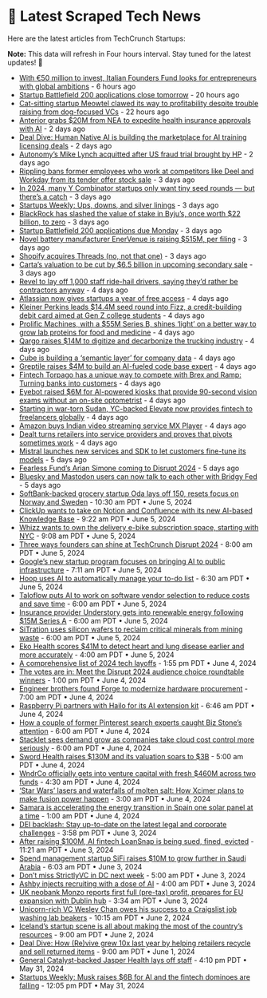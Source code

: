 
# 📰 Latest Scraped Tech News

Here are the latest articles from TechCrunch Startups:

**Note:** This data will refresh in Four hours interval. Stay tuned for the latest updates! 🔄
- [With €50 million to invest, Italian Founders Fund looks for entrepreneurs with global ambitions](https://techcrunch.com/2024/06/09/with-e50-million-to-invest-italian-founders-fund-looks-for-entrepreneurs-with-global-ambitions/) - 6 hours ago
- [Startup Battlefield 200 applications close tomorrow](https://techcrunch.com/2024/06/09/startup-battlefield-200-applications-close-tomorrow/) - 20 hours ago
- [Cat-sitting startup Meowtel clawed its way to profitability despite trouble raising from dog-focused VCs](https://techcrunch.com/2024/06/09/cat-sitting-startup-meowtel-clawed-its-way-to-profitability-despite-trouble-raising-from-dog-focused-vcs/) - 22 hours ago
- [Anterior grabs $20M from NEA to expedite health insurance approvals with AI](https://techcrunch.com/2024/06/08/anterior-grabs-20m-from-nea-at-95m-valuation-to-expedite-health-insurance-approvals-with-ai/) - 2 days ago
- [Deal Dive: Human Native AI is building the marketplace for AI training licensing deals](https://techcrunch.com/2024/06/08/deal-dive-human-native-ai-is-building-the-marketplace-for-ai-training-licensing-deals/) - 2 days ago
- [Autonomy’s Mike Lynch acquitted after US fraud trial brought by HP](https://techcrunch.com/2024/06/07/autonomys-mike-lynch-acquitted-after-us-fraud-trial-brought-by-hp/) - 2 days ago
- [Rippling bans former employees who work at competitors like Deel and Workday from its tender offer stock sale](https://techcrunch.com/2024/06/07/rippling-former-employees-competitors-deel-workday-tender-offer-stock-sale/) - 3 days ago
- [In 2024, many Y Combinator startups only want tiny seed rounds — but there’s a catch](https://techcrunch.com/2024/06/07/y-combinator-yc-startups-tiny-seed-rounds-vc-investors-not-interested/) - 3 days ago
- [Startups Weekly: Ups, downs, and silver linings](https://techcrunch.com/2024/06/07/startups-weekly-ups-downs-and-silver-linings/) - 3 days ago
- [BlackRock has slashed the value of stake in Byju’s, once worth $22 billion, to zero](https://techcrunch.com/2024/06/07/blackrock-has-slashed-the-value-of-stake-in-byjus-once-worth-22-billion-to-zero/) - 3 days ago
- [Startup Battlefield 200 applications due Monday](https://techcrunch.com/2024/06/07/startup-battlefield-200-applications-due-monday/) - 3 days ago
- [Novel battery manufacturer EnerVenue is raising $515M, per filing](https://techcrunch.com/2024/06/07/novel-battery-manufacturer-enervenue-is-raising-515m-per-filing/) - 3 days ago
- [Shopify acquires Threads (no, not that one)](https://techcrunch.com/2024/06/07/shopify-acquires-threads-no-not-that-one/) - 3 days ago
- [Carta’s valuation to be cut by $6.5 billion in upcoming secondary sale](https://techcrunch.com/2024/06/06/cartas-valuation-to-be-cut-by-billions-in-an-upcoming-secondary-sale/) - 3 days ago
- [Revel to lay off 1,000 staff ride-hail drivers, saying they’d rather be contractors anyway](https://techcrunch.com/2024/06/06/revels-latest-pivot-ditching-all-employee-ride-hail-in-favor-of-gig-worker-model/) - 4 days ago
- [Atlassian now gives startups a year of free access](https://techcrunch.com/2024/06/06/atlassian-now-gives-startups-a-year-of-free-access/) - 4 days ago
- [Kleiner Perkins leads $14.4M seed round into Fizz, a credit-building debit card aimed at Gen Z college students](https://techcrunch.com/2024/06/06/kleiner-perkins-leads-14-4m-seed-round-into-fizz-a-credit-building-debit-card-aimed-at-gen-z-college-students/) - 4 days ago
- [Prolific Machines, with a $55M Series B, shines ‘light’ on a better way to grow lab proteins for food and medicine](https://techcrunch.com/2024/06/06/light-protein-prolific-machines-manufacturing/) - 4 days ago
- [Qargo raises $14M to digitize and decarbonize the trucking industry](https://techcrunch.com/2024/06/06/qargo-raises-14m-to-digitize-and-decarbonize-the-trucking-industry/) - 4 days ago
- [Cube is building a ‘semantic layer’ for company data](https://techcrunch.com/2024/06/06/cube-is-building-a-semantic-layer-for-company-data/) - 4 days ago
- [Greptile raises $4M to build an AI-fueled code base expert](https://techcrunch.com/2024/06/06/greptile-raises-4m-to-build-an-ai-code-base-expert/) - 4 days ago
- [Fintech Torpago has a unique way to compete with Brex and Ramp: Turning banks into customers](https://techcrunch.com/2024/06/06/banks-brex-ramp-torpago-fintech/) - 4 days ago
- [Eyebot raised $6M for AI-powered kiosks that provide 90-second vision exams without an on-site optometrist](https://techcrunch.com/2024/06/06/eyebot-raised-6m-for-ai-powered-kiosks-that-provide-90-second-eye-exams-without-optometrist/) - 4 days ago
- [Starting in war-torn Sudan, YC-backed Elevate now provides fintech to freelancers globally](https://techcrunch.com/2024/06/06/once-serving-war-torn-sudan-elevate-now-services-other-emerging-markets/) - 4 days ago
- [Amazon buys Indian video streaming service MX Player](https://techcrunch.com/2024/06/06/amazon-buys-indian-video-streaming-service-mx-player/) - 4 days ago
- [Dealt turns retailers into service providers and proves that pivots sometimes work](https://techcrunch.com/2024/06/05/dealt-turns-retailers-into-service-providers-and-proves-that-pivots-sometimes-work/) - 4 days ago
- [Mistral launches new services and SDK to let customers fine-tune its models](https://techcrunch.com/2024/06/05/mistral-launches-new-services-sdk-to-let-customers-fine-tune-its-models/) - 5 days ago
- [Fearless Fund’s Arian Simone coming to Disrupt 2024](https://techcrunch.com/2024/06/05/fearless-funds-arian-simone-coming-to-disrupt-2024/) - 5 days ago
- [Bluesky and Mastodon users can now talk to each other with Bridgy Fed](https://techcrunch.com/2024/06/05/bluesky-and-mastodon-users-can-now-talk-to-each-other-with-bridgy-fed/) - 5 days ago
- [SoftBank-backed grocery startup Oda lays off 150, resets focus on Norway and Sweden](https://techcrunch.com/2024/06/05/softbank-backed-grocery-startup-oda-lays-off-150-resets-focus-on-norway-and-sweden/) - 10:30 am PDT • June 5, 2024
- [ClickUp wants to take on Notion and Confluence with its new AI-based Knowledge Base](https://techcrunch.com/2024/06/05/clickup-wants-to-take-on-notion-and-confluence-with-its-new-ai-based-knowledge-base/) - 9:22 am PDT • June 5, 2024
- [Whizz wants to own the delivery e-bike subscription space, starting with NYC](https://techcrunch.com/2024/06/05/whizz-wants-to-own-the-delivery-e-bike-subscription-space-starting-with-nyc/) - 9:08 am PDT • June 5, 2024
- [Three ways founders can shine at TechCrunch Disrupt 2024](https://techcrunch.com/2024/06/05/three-ways-founders-can-shine-at-techcrunch-disrupt-2024/) - 8:00 am PDT • June 5, 2024
- [Google’s new startup program focuses on bringing AI to public infrastructure](https://techcrunch.com/2024/06/05/googles-new-startup-program-focuses-on-bringing-ai-to-public-infrastructure/) - 7:11 am PDT • June 5, 2024
- [Hoop uses AI to automatically manage your to-do list](https://techcrunch.com/2024/06/05/hoop-frees-you-from-managing-your-to-do-list/) - 6:30 am PDT • June 5, 2024
- [Taloflow puts AI to work on software vendor selection to reduce costs and save time](https://techcrunch.com/2024/06/05/taloflow-reduces-cost-and-time-involved-in-software-vendor-selection/) - 6:00 am PDT • June 5, 2024
- [Insurance provider Understory gets into renewable energy following $15M Series A](https://techcrunch.com/2024/06/05/climate-insurance-understory-15m/) - 6:00 am PDT • June 5, 2024
- [SiTration uses silicon wafers to reclaim critical minerals from mining waste](https://techcrunch.com/2024/06/05/sitration-uses-silicon-wafers-to-reclaim-critical-minerals-from-mining-waste/) - 6:00 am PDT • June 5, 2024
- [Eko Health scores $41M to detect heart and lung disease earlier and more accurately](https://techcrunch.com/2024/06/05/eko-health-scores-41m-to-detect-heart-disease-earlier-and-more-accurately/) - 4:00 am PDT • June 5, 2024
- [A comprehensive list of 2024 tech layoffs](https://techcrunch.com/2024/06/04/tech-layoffs-2023-list/) - 1:55 pm PDT • June 4, 2024
- [The votes are in: Meet the Disrupt 2024 audience choice roundtable winners](https://techcrunch.com/2024/06/04/the-votes-are-in-meet-the-disrupt-2024-audience-choice-roundtable-winners/) - 1:00 pm PDT • June 4, 2024
- [Engineer brothers found Forge to modernize hardware procurement](https://techcrunch.com/2024/06/04/ex-meta-blue-origin-brother-engineers-raise-2m-to-solve-hardware-procurement/) - 7:00 am PDT • June 4, 2024
- [Raspberry Pi partners with Hailo for its AI extension kit](https://techcrunch.com/2024/06/04/raspberry-pi-partners-with-hailo-for-its-ai-extension-kit/) - 6:46 am PDT • June 4, 2024
- [How a couple of former Pinterest search experts caught Biz Stone’s attention](https://techcrunch.com/2024/06/04/search-biz-stone-e-commerce-vantage-discovery/) - 6:00 am PDT • June 4, 2024
- [Stacklet sees demand grow as companies take cloud cost control more seriously](https://techcrunch.com/2024/06/04/stacklet-sees-demand-grow-as-companies-take-cloud-cost-control-more-seriously/) - 6:00 am PDT • June 4, 2024
- [Sword Health raises $130M and its valuation soars to $3B](https://techcrunch.com/2024/06/04/sword-healths-raises-130m-valuation-3b-ai-physical-therapy/) - 5:00 am PDT • June 4, 2024
- [WndrCo officially gets into venture capital with fresh $460M across two funds](https://techcrunch.com/2024/06/04/jeffrey-katzenberg-wndrco-450m-fund-venture-capital/) - 4:30 am PDT • June 4, 2024
- [‘Star Wars’ lasers and waterfalls of molten salt: How Xcimer plans to make fusion power happen](https://techcrunch.com/2024/06/04/star-wars-lasers-and-waterfalls-of-molten-salt-how-xcimer-plans-to-make-fusion-power-happen/) - 3:00 am PDT • June 4, 2024
- [Samara is accelerating the energy transition in Spain one solar panel at a time](https://techcrunch.com/2024/06/04/samara-is-accelerating-the-energy-transition-in-spain-one-solar-panel-at-a-time/) - 1:00 am PDT • June 4, 2024
- [DEI backlash: Stay up-to-date on the latest legal and corporate challenges](https://techcrunch.com/2024/06/03/dei-backlash-stay-up-to-date-on-the-latest-legal-and-corporate-challenges/) - 3:58 pm PDT • June 3, 2024
- [After raising $100M, AI fintech LoanSnap is being sued, fined, evicted](https://techcrunch.com/2024/06/03/ai-fintech-loansnap-sued-fined-evicted-raised-100m/) - 11:21 am PDT • June 3, 2024
- [Spend management startup SiFi raises $10M to grow further in Saudi Arabia](https://techcrunch.com/2024/06/03/sifi-raises-10m-seed/) - 6:03 am PDT • June 3, 2024
- [Don’t miss StrictlyVC in DC next week](https://techcrunch.com/2024/06/03/dont-miss-strictlyvc-in-dc-next-week/) - 5:00 am PDT • June 3, 2024
- [Ashby injects recruiting with a dose of AI](https://techcrunch.com/2024/06/03/ashby-injects-recruiting-with-a-dose-of-ai/) - 4:00 am PDT • June 3, 2024
- [UK neobank Monzo reports first full (pre-tax) profit, prepares for EU expansion with Dublin hub](https://techcrunch.com/2024/06/03/uk-neobank-monzo-reports-first-full-pre-tax-profit-prepares-for-eu-expansion-with-dublin-hub/) - 3:34 am PDT • June 3, 2024
- [Unicorn-rich VC Wesley Chan owes his success to a Craigslist job washing lab beakers](https://techcrunch.com/2024/06/02/wesley-chan-venture-capital-unicorn/) - 10:15 am PDT • June 2, 2024
- [Iceland’s startup scene is all about making the most of the country’s resources](https://techcrunch.com/2024/06/02/icelands-startup-scene-is-all-about-making-the-most-of-the-countrys-resources/) - 9:00 am PDT • June 2, 2024
- [Deal Dive: How (Re)vive grew 10x last year by helping retailers recycle and sell returned items](https://techcrunch.com/2024/06/01/deal-dive-how-revive-grew-10x-last-year-by-helping-retailers-recycle-and-sell-returned-items/) - 9:00 am PDT • June 1, 2024
- [General Catalyst-backed Jasper Health lays off staff](https://techcrunch.com/2024/05/31/general-catalyst-backed-jasper-health-lays-off-staff/) - 4:10 pm PDT • May 31, 2024
- [Startups Weekly: Musk raises $6B for AI and the fintech dominoes are falling](https://techcrunch.com/2024/05/31/musk-raises-6b-for-ai-and-the-fintech-dominoes-are-falling/) - 12:05 pm PDT • May 31, 2024